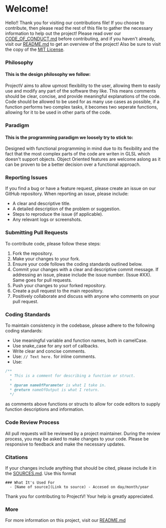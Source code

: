 # Welcome!
Hello!! Thank you for visiting our contributions file! If you choose to contribute, then please read the rest of this file to gather the necessary information to help out the project! Please read over our [CODE_OF_CONDUCT.md](/docs/CODE_OF_CONDUCT.md) before contributing, and if you haven't already, visit our [README.md](/docs/README.md) to get an overview of the project! Also be sure to visit the copy of the [MIT License](/docs/LICENSE.md).

### Philosophy

#### This is the design philosophy we follow:

ProjectV aims to allow upmost flexibility to the user, allowing them to easily use and modify any part of the software they like. This means comments should be clear, concise, and provide meaningful explanations of the code. Code should be allowed to be used for as many use cases as possible, if a function performs two complex tasks, it becomes two seperate functions, allowing for it to be used in other parts of the code.

### Paradigm

#### This is the programming paradigm we loosely try to stick to:

Designed with functional programming in mind due to its flexibility and the fact that the most complex parts of the code are writen in GLSL which doesn't support objects. Object Oriented features are welcome aslong as it can be proven to be a better decision over a functional approach.

### Reporting Issues

If you find a bug or have a feature request, please create an issue on our GitHub repository. When reporting an issue, please include:

- A clear and descriptive title.
- A detailed description of the problem or suggestion.
- Steps to reproduce the issue (if applicable).
- Any relevant logs or screenshots.

### Submitting Pull Requests

To contribute code, please follow these steps:

1. Fork the repository.
2. Make your changes to your fork.
4. Ensure your code follows the coding standards outlined below.
5. Commit your changes with a clear and descriptive commit message. If addressing an issue, please include the issue number. (Issue #XX). Same goes for pull requests.
6. Push your changes to your forked repository.
7. Create a pull request to the main repository.
8. Positively collaborate and discuss with anyone who comments on your pull request.

### Coding Standards

To maintain consistency in the codebase, please adhere to the following coding standards:

- Use meaningful variable and function names, both in camelCase.
- Use snake_case for any sort of callbacks.
- Write clear and concise comments.
- Use: `// Text here.` for inline comments.
- Use:
```cpp
/**
  * This is a comment for describing a function or struct.
  *
  * @param nameOfParameter is what I take in.
  * @return nameOfOutput is what I return.
  */
```
  as comments above functions or structs to allow for code editors to supply function descriptions and information.

### Code Review Process

All pull requests will be reviewed by a project maintainer. During the review process, you may be asked to make changes to your code. Please be responsive to feedback and make the necessary updates.

### Citations

If your changes include anything that should be cited, please include it in the [SOURCES.md](/docs/SOURCES.md). Use this format
```
### What It's Used For
  - [Name of source](Link to source) - Accesed on day/month/year
```

Thank you for contributing to ProjectV! Your help is greatly appreciated.

### More

For more information on this project, visit our [README.md](/docs/README.md)
